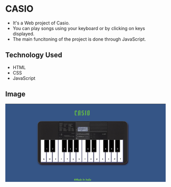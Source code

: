 # CASIO

- It's a Web project of Casio.
- You can play songs using your keyboard or by clicking on keys displayed.
- The main funcitoning of the project is done through JavaScript. 

## Technology Used
 - HTML
 - CSS
 - JavaScript 

## Image
![Cadio](demo.png "This is a sample image.")